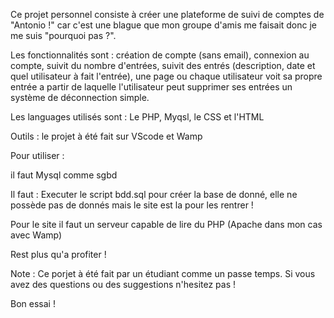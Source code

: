 Ce projet personnel consiste à créer une plateforme de suivi de comptes de "Antonio !" 
car c'est une blague que mon groupe d'amis me faisait donc je me suis "pourquoi pas ?".

Les fonctionnalités sont : création de compte (sans email), connexion au compte, 
suivit du nombre d'entrées, suivit des entrés (description, date et quel utilisateur à
fait l'entrée), une page ou chaque utilisateur voit sa propre entrée a partir de laquelle l'utilisateur peut supprimer ses entrées
un système de déconnection simple.

Les languages utilisés sont : Le PHP, Myqsl, le CSS et l'HTML

Outils : le projet à été fait sur VScode et Wamp

Pour utiliser : 

il faut Mysql comme sgbd

Il faut : Executer le script bdd.sql pour créer la base de donné, elle ne possède pas
de donnés mais le site est la pour les rentrer !

Pour le site il faut un serveur capable de lire du PHP (Apache dans mon cas avec Wamp)

Rest plus qu'a profiter !

Note : Ce porjet à été fait par un étudiant comme un passe temps.
Si vous avez des questions ou des suggestions n'hesitez pas !

Bon essai !
